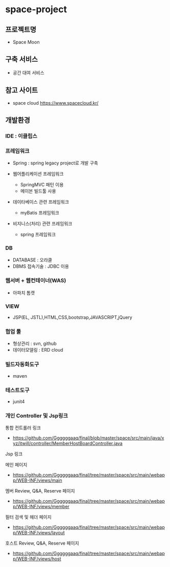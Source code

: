 # space-project

## 프로젝트명
- Space Moon

## 구축 서비스
- 공간 대여 서비스

## 참고 사이트
- space cloud  https://www.spacecloud.kr/

## 개발환경

### IDE : 이클립스
### 프레임워크
- Spring : spring legacy project로 개발 구축

- 웹어플리케이션 프레임워크
  - SpringMVC 패턴 이용 
  - 메이븐 빌드툴 사용
- 데이타베이스 관련 프레임워크
  - myBatis 프레임워크
- 비지니스(처리) 관련 프레임워크
  - spring 프레임워크

### DB
- DATABASE : 오라클
- DBMS 접속기술 : JDBC 이용

### 웹서버 + 웹컨테이너(WAS)
- 아파치 톰캣

### VIEW
- JSP(EL, JSTL),HTML,CSS,bootstrap,JAVASCRIPT,jQuery

### 협업 툴
- 형상관리 : svn, github
- 데이터모델링 : ERD cloud

### 빌드자동화도구
- maven

### 테스트도구
- junit4

### 개인 Controller 및 Jsp링크

통합 컨트롤러 링크

- https://github.com/Ggggggaaq/final/blob/master/space/src/main/java/xyz/itwill/controller/MemberHostBoardController.java

Jsp 링크

메인 페이지
- https://github.com/Ggggggaaq/final/tree/master/space/src/main/webapp/WEB-INF/views/main

멤버 Review, Q&A, Reserve 페이지
- https://github.com/Ggggggaaq/final/tree/master/space/src/main/webapp/WEB-INF/views/member

필터 검색 및 헤더 페이지
- https://github.com/Ggggggaaq/final/tree/master/space/src/main/webapp/WEB-INF/views/layout

호스트 Review, Q&A, Reserve 페이지
- https://github.com/Ggggggaaq/final/tree/master/space/src/main/webapp/WEB-INF/views/host
